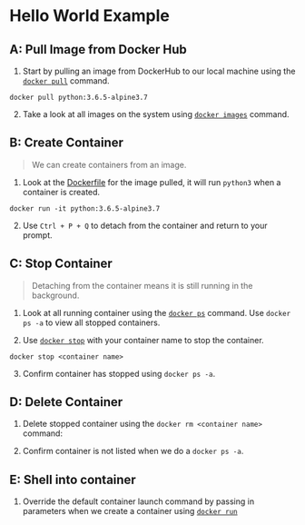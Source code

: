 # Hello World Example

## A: Pull Image from Docker Hub

1. Start by pulling an image from DockerHub to our local machine using the [`docker pull`](https://docs.docker.com/engine/reference/commandline/pull/) command.

```docker pull python:3.6.5-alpine3.7```

2. Take a look at all images on the system using [`docker images`](https://docs.docker.com/engine/reference/commandline/images/) command.

## B: Create Container

> We can create containers from an image.

1. Look at the [Dockerfile](https://github.com/docker-library/python/blob/b99b66406ebe728fb4da64548066ad0be6582e08/3.6/alpine3.7/Dockerfile) for the image pulled, it will run `python3` when a container is created.

```docker run -it python:3.6.5-alpine3.7```

2. Use `Ctrl + P + Q` to detach from the container and return to your prompt.

## C: Stop Container

> Detaching from the container means it is still running in the background.

1. Look at all running container using the [`docker ps`](https://docs.docker.com/engine/reference/commandline/ps) command. Use `docker ps -a` to view all stopped containers.

2. Use [`docker stop`](https://docs.docker.com/engine/reference/commandline/stop) with your container name to stop the container.

```docker stop <container name>```

3. Confirm container has stopped using `docker ps -a`.

## D: Delete Container

1. Delete stopped container using the `docker rm <container name>` command:

2. Confirm container is not listed when we do a `docker ps -a`.

## E: Shell into container

1. Override the default container launch command by passing in parameters when we create a container using [`docker run`](https://docs.docker.com/engine/reference/commandline/run)






